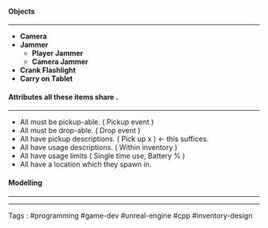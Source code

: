 #### Objects
___
- **Camera**
- **Jammer**
	- **Player Jammer**
	- **Camera Jammer**
- **Crank Flashlight**
- **Carry on Tablet**
#### Attributes all these items share .
___
- All must be pickup-able. ( Pickup event )
- All must be drop-able.   ( Drop event   )
- All have pickup descriptions. ( Pick up x ) <- this suffices.
- All have usage descriptions.  ( Within inventory )
- All have usage limits ( Single time use, Battery % )
- All have a location which they spawn in. 

#### Modelling 
____


___

Tags : #programming #game-dev #unreal-engine #cpp #inventory-design